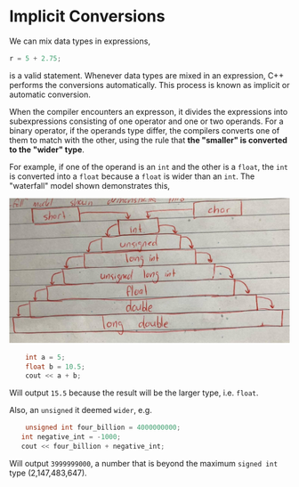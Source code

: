 # Implicit Conversions

We can mix data types in expressions,

```C++
r = 5 + 2.75;
```

is a valid statement. Whenever data types are mixed in an expression, C++ performs the conversions automatically. This process is known as implicit or automatic conversion.

When the compiler encounters an expresson, it divides the expressions into subexpressions consisting of one operator and one or two operands. For a binary operator, if the operands type differ, the compilers converts one of them to match with the other, using the rule that **the "smaller" is converted to the "wider" type**.

For example, if one of the operand is an `int` and the other is a `float`, the `int` is converted into a `float` because a `float` is wider than an `int`. The "waterfall" model shown demonstrates this,

![](./images/implicit_conversions_1.jpeg)

```C++
    int a = 5;
    float b = 10.5;
    cout << a + b;
```
 Will output `15.5` because the result will be the larger type, i.e. `float`.

 Also, an `unsigned` it deemed `wider`, e.g.

 ```C++
     unsigned int four_billion = 4000000000;
    int negative_int = -1000;
    cout << four_billion + negative_int;
 ```

 Will output `3999999000`, a number that is beyond the maximum `signed int` type (2,147,483,647).

